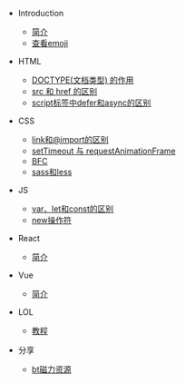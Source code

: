 * Introduction
  * [简介](README.md)
  * [查看emoji](emoji.md)

* HTML
  * [DOCTYPE(⽂档类型) 的作⽤](HTML/DOCTYPE(%E2%BD%82%E6%A1%A3%E7%B1%BB%E5%9E%8B)%20%E7%9A%84%E4%BD%9C%E2%BD%A4.md)
  * [src 和 href 的区别](HTML/src%20%E5%92%8C%20href%20%E7%9A%84%E5%8C%BA%E5%88%AB.md)
  * [script标签中defer和async的区别](HTML/script%E6%A0%87%E7%AD%BE%E4%B8%ADdefer%E5%92%8Casync%E7%9A%84%E5%8C%BA%E5%88%AB.md)

* CSS
  * [link和@import的区别](CSS/link%E5%92%8C%40import%E7%9A%84%E5%8C%BA%E5%88%AB.md)
  * [setTimeout 与 requestAnimationFrame](CSS/setTimeout%20%E4%B8%8E%20requestAnimationFrame.md)
  * [BFC](CSS/BFC.md)
  * [sass和less](CSS/sass%E5%92%8Cless.md)

* JS
  * [var、let和const的区别](JS/var%E3%80%81let%E5%92%8Cconst%E7%9A%84%E5%8C%BA%E5%88%AB.md)
  * [new操作符](JS/new%E6%93%8D%E4%BD%9C%E7%AC%A6.md)

* React
  * [简介](React/%E7%AE%80%E4%BB%8B.md)

* Vue
  * [简介](Vue/%E7%AE%80%E4%BB%8B.md)

* LOL
  * [教程](LOL/%E6%95%99%E7%A8%8B.md)

* 分享
  * [bt磁力资源](分享/bt%E7%A3%81%E5%8A%9B%E8%B5%84%E6%BA%90.md)
